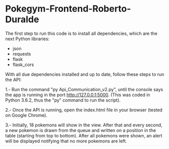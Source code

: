 # Pokegym-Frontend-Roberto-Duralde

The first step to run this code is to install all dependencies, which are the next Python libraries:
  - json
  - requests
  - flask
  - flask_cors

With all due dependencies installed and up to date, follow these steps to run the API:

  1.- Run the command "py Api_Communication_v2.py", until the console says the app is running in the port http://127.0.0.1:5000. (This           was coded in Python 3.6.2, thus the "py" command to run the script).
  
  2.- Once the API is running, open the index.html file in your browser (tested on Google Chrome).
  
  3.- Initially, 18 pokemons will show in the view. After that and every second, a new pokemon is drawn from the queue and written on a         position in the table (starting from top to bottom). After all pokemons were shown, an alert will be displayed notifying that no           more pokemons are left.

